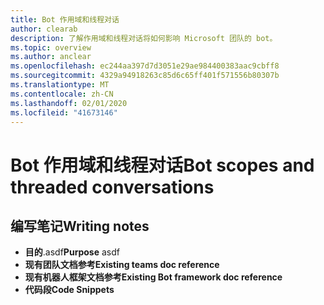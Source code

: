 ```yaml
---
title: Bot 作用域和线程对话
author: clearab
description: 了解作用域和线程对话将如何影响 Microsoft 团队的 bot。
ms.topic: overview
ms.author: anclear
ms.openlocfilehash: ec244aa397d7d3051e29ae984400383aac9cbff8
ms.sourcegitcommit: 4329a94918263c85d6c65ff401f571556b80307b
ms.translationtype: MT
ms.contentlocale: zh-CN
ms.lasthandoff: 02/01/2020
ms.locfileid: "41673146"
---
```

# <a name="bot-scopes-and-threaded-conversations"></a><span data-ttu-id="c9686-103">Bot 作用域和线程对话</span><span class="sxs-lookup"><span data-stu-id="c9686-103">Bot scopes and threaded conversations</span></span>

## <a name="writing-notes"></a><span data-ttu-id="c9686-104">编写笔记</span><span class="sxs-lookup"><span data-stu-id="c9686-104">Writing notes</span></span>

 * <span data-ttu-id="c9686-105">**目的**.asdf</span><span class="sxs-lookup"><span data-stu-id="c9686-105">**Purpose** asdf</span></span>
 * <span data-ttu-id="c9686-106">**现有团队文档参考**[]()</span><span class="sxs-lookup"><span data-stu-id="c9686-106">**Existing teams doc reference** []()</span></span>
 * <span data-ttu-id="c9686-107">**现有机器人框架文档参考**[]()</span><span class="sxs-lookup"><span data-stu-id="c9686-107">**Existing Bot framework doc reference** []()</span></span>
 * <span data-ttu-id="c9686-108">**代码段**[]()</span><span class="sxs-lookup"><span data-stu-id="c9686-108">**Code Snippets** []()</span></span>